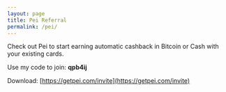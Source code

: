 ```yaml
---
layout: page
title: Pei Referral
permalink: /pei/
---
```


Check out Pei to start earning automatic cashback in Bitcoin or Cash with your existing cards.

Use my code to join: **qpb4ij**

Download: [https://getpei.com/invite](https://getpei.com/invite)
